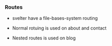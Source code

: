 ### Routes
- svelter have a file-bases-system routing

- Normal rotuing is used on about and contact

- Nested routes is used on blog


